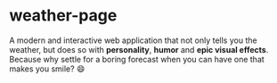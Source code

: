 # weather-page
A modern and interactive web application that not only tells you the weather, but does so with **personality**, **humor** and **epic visual effects**. Because why settle for a boring forecast when you can have one that makes you smile? 😄

